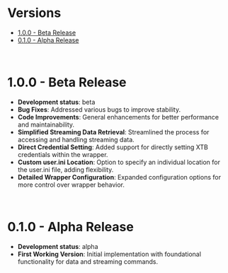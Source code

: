 # **Versions**

<!--ts-->
* [1.0.0 - Beta Release](#100---beta-release)
* [0.1.0 - Alpha Release](#010---alpha-release)
<!--te-->

<br/>

# **1.0.0 - Beta Release**

* **Development status**: beta
* **Bug Fixes**: Addressed various bugs to improve stability.
* **Code Improvements**: General enhancements for better performance and maintainability.
* **Simplified Streaming Data Retrieval**: Streamlined the process for accessing and handling streaming data.
* **Direct Credential Setting**: Added support for directly setting XTB credentials within the wrapper.
* **Custom user.ini Location**: Option to specify an individual location for the user.ini file, adding flexibility.
* **Detailed Wrapper Configuration**: Expanded configuration options for more control over wrapper behavior.

<br/>

# **0.1.0 - Alpha Release**

* **Development status**: alpha
* **First Working Version**: Initial implementation with foundational functionality for data and streaming commands.
